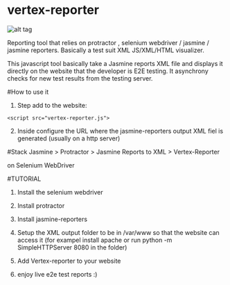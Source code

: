 # vertex-reporter

![alt tag](http://i.imgur.com/2mKSimB.png)

Reporting tool that relies on protractor , selenium webdriver / jasmine / jasmine reporters. Basically a test suit XML JS/XML/HTML visualizer.


This javascript tool basically take a Jasmine reports XML file and displays it directly on the website that the developer is E2E testing.
It asynchrony checks for new test results from the testing server.


#How to use it
1. Step add to the website:
```
<script src="vertex-reporter.js"> 
```

2. Inside configure the URL where the jasmine-reporters output XML fiel is generated (usually on a http server)


#Stack
Jasmine > Protractor > Jasmine Reports to XML > Vertex-Reporter

on
Selenium WebDriver

#TUTORIAL
1. Install the selenium webdriver


2. Install protractor

3. Install jasmine-reporters

4. Setup the XML output folder to be in /var/www so that the website can access it (for exampel install apache or run python -m SimpleHTTPServer 8080 in the folder)

5. Add Vertex-reporter to your website

6. enjoy live e2e test reports :)




